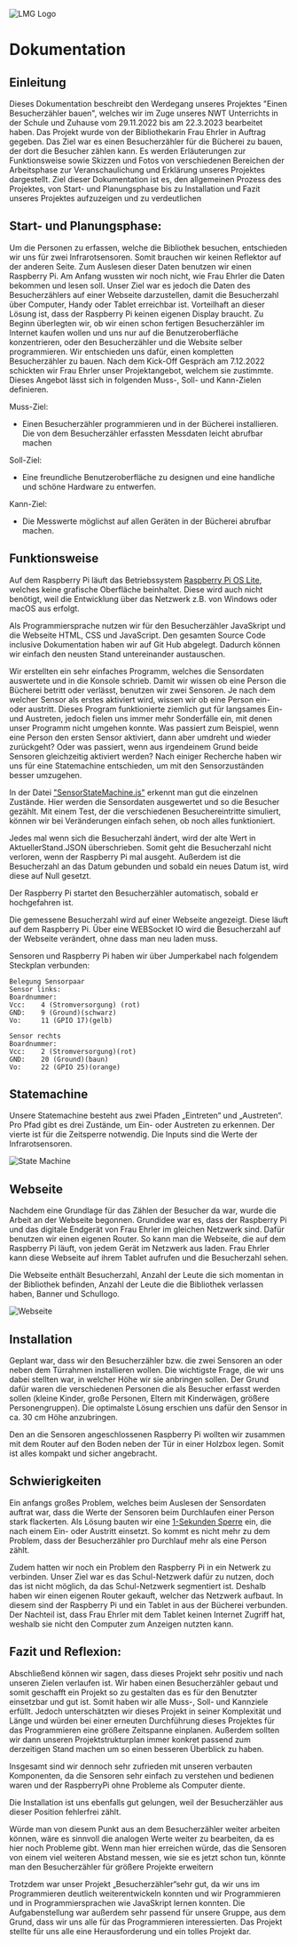 ![LMG Logo](./public/images/lmg.png)
# Dokumentation

## Einleitung

Dieses Dokumentation beschreibt den Werdegang unseres Projektes "Einen Besucherzähler bauen", welches wir im Zuge unseres NWT Unterrichts in der Schule und Zuhause vom 29.11.2022 bis am 22.3.2023 bearbeitet haben. Das Projekt wurde von der Bibliothekarin Frau Ehrler in Auftrag gegeben. Das Ziel war es einen Besucherzähler für die Bücherei zu bauen, der dort die Besucher zählen kann.
Es werden Erläuterungen zur Funktionsweise sowie Skizzen und Fotos von verschiedenen Bereichen der Arbeitsphase zur Veranschaulichung und Erklärung unseres Projektes dargestellt.
Ziel dieser Dokumentation ist es, den allgemeinen Prozess des Projektes, von Start- und Planungsphase bis zu Installation und Fazit unseres Projektes aufzuzeigen und zu verdeutlichen

## Start- und Planungsphase: 

Um die Personen zu erfassen, welche die Bibliothek besuchen, entschieden wir uns für zwei Infrarotsensoren. Somit brauchen wir keinen Reflektor auf der anderen Seite. Zum Auslesen dieser Daten benutzen wir einen Raspberry Pi. Am Anfang wussten wir noch nicht, wie Frau Ehrler die Daten bekommen und lesen soll. Unser Ziel war es jedoch die Daten des Besucherzählers auf einer Webseite darzustellen, damit die Besucherzahl über Computer, Handy oder Tablet erreichbar ist. Vorteilhaft an dieser Lösung ist, dass der Raspberry Pi keinen eigenen Display braucht.
Zu Beginn überlegten wir, ob wir einen schon fertigen Besucherzähler im Internet kaufen wollen und uns nur auf die Benutzeroberfläche konzentrieren, oder den Besucherzähler und die Website selber programmieren. Wir entschieden uns dafür, einen kompletten Besucherzähler zu bauen.
Nach dem Kick-Off Gespräch am 7.12.2022 schickten wir Frau Ehrler unser Projektangebot, welchem sie zustimmte. Dieses Angebot lässt sich in folgenden Muss-, Soll- und Kann-Zielen definieren.

Muss-Ziel: 
* Einen Besucherzähler programmieren und in der Bücherei installieren. Die von dem Besucherzähler erfassten Messdaten leicht abrufbar machen

Soll-Ziel: 
* Eine freundliche Benutzeroberfläche zu designen und eine handliche und schöne Hardware zu entwerfen. 

Kann-Ziel: 
* Die Messwerte möglichst auf allen Geräten in der Bücherei abrufbar machen.


## Funktionsweise

Auf dem Raspberry Pi läuft das Betriebssystem [Raspberry Pi OS Lite](https://www.raspberrypi.com/documentation/computers/getting-started.html#installing-the-operating-system), welches keine grafische Oberfläche beinhaltet. Diese wird auch nicht benötigt, weil die Entwicklung über das Netzwerk z.B. von Windows oder macOS aus erfolgt.

Als Programmiersprache nutzen wir für den Besucherzähler JavaSkript und die Webseite HTML, CSS und JavaScript. Den gesamten Source Code inclusive Dokumentation haben wir auf Git Hub abgelegt. Dadurch können wir einfach den neusten Stand untereinander austauschen.

Wir erstellten ein sehr einfaches Programm, welches die Sensordaten auswertete und in die Konsole schrieb. Damit wir wissen ob eine Person die Bücherei betritt oder verlässt, benutzen wir zwei Sensoren. Je nach dem welcher Sensor als erstes aktiviert wird, wissen wir ob eine Person ein- oder austritt.
Dieses Program funktionierte ziemlich gut für langsames Ein- und Austreten, jedoch fielen uns immer mehr Sonderfälle ein, mit denen unser Programm nicht umgehen konnte. Was passiert zum Beispiel, wenn eine Person den ersten Sensor aktiviert, dann aber umdreht und wieder zurückgeht? Oder was passiert, wenn aus irgendeinem Grund beide Sensoren gleichzeitig aktiviert werden?
Nach einiger Recherche haben wir uns für eine Statemachine entschieden, um mit den Sensorzuständen besser umzugehen.

In der Datei ["SensorStateMachine.js"](https://github.com/LMG-NWT-2023/Besucherzaehler/blob/main/SensorStateMachine.js) erkennt man gut die einzelnen Zustände. Hier werden die Sensordaten ausgewertet und so die Besucher gezählt. Mit einem Test, der die verschiedenen Besuchereintritte simuliert, können wir bei Veränderungen einfach sehen, ob noch alles funktioniert.

Jedes mal wenn sich die Besucherzahl ändert, wird der alte Wert in AktuellerStand.JSON überschrieben. Somit geht die Besucherzahl nicht verloren, wenn der Raspberry Pi mal ausgeht.
Außerdem ist die Besucherzahl an das Datum gebunden und sobald ein neues Datum ist, wird diese auf Null gesetzt.

Der Raspberry Pi startet den Besucherzähler automatisch, sobald er hochgefahren ist.

Die gemessene Besucherzahl wird auf einer Webseite angezeigt. Diese läuft auf dem Raspberry Pi. Über eine WEBSocket IO wird die Besucherzahl auf der Webseite verändert, ohne dass man neu laden muss.

Sensoren und Raspberry Pi haben wir über Jumperkabel nach folgendem Steckplan verbunden:

```
Belegung Sensorpaar 
Sensor links:
Boardnummer:
Vcc:    4 (Stromversorgung) (rot)
GND:    9 (Ground)(schwarz)
Vo:     11 (GPIO 17)(gelb)

Sensor rechts
Boardnummer:
Vcc:    2 (Stromversorgung)(rot)
GND:    20 (Ground)(baun)
Vo:     22 (GPIO 25)(orange)
```




## Statemachine

Unsere Statemachine besteht aus zwei Pfaden „Eintreten“ und „Austreten“. Pro Pfad gibt es drei Zustände, um Ein- oder Austreten zu erkennen. Der vierte ist für die Zeitsperre notwendig. Die Inputs sind die Werte der Infrarotsensoren.

![State Machine](./public/images/StateMachine.png)

## Webseite

Nachdem eine Grundlage für das Zählen der Besucher da war, wurde die Arbeit an der Webseite begonnen. Grundidee war es, dass der Raspberry Pi und das digitale Endgerät von Frau Ehrler im gleichen Netzwerk sind. Dafür benutzen wir einen eigenen Router. So kann man die Webseite, die auf dem Raspberry Pi läuft, von jedem Gerät im Netzwerk aus laden. Frau Ehrler kann diese Webseite auf ihrem Tablet aufrufen und die Besucherzahl sehen.

Die Webseite enthält Besucherzahl, Anzahl der Leute die sich momentan in der Bibliothek befinden, Anzahl der Leute die die Bibliothek verlassen haben, Banner und Schullogo.

![Webseite](./public/images/Screenshot_Website.PNG)

## Installation

Geplant war, dass wir den Besucherzähler bzw. die zwei Sensoren an oder neben dem Türrahmen installieren wollen. Die wichtigste Frage, die wir uns dabei stellten war, in welcher Höhe wir sie anbringen sollen. Der Grund dafür waren die verschiedenen Personen die als Besucher erfasst werden sollen (kleine Kinder, große Personen, Eltern mit Kinderwägen, größere Personengruppen). Die optimalste Lösung erschien uns dafür den Sensor in ca. 30 cm Höhe anzubringen.

Den an die Sensoren angeschlossenen Raspberry Pi wollten wir zusammen mit dem Router auf den Boden neben der Tür in einer Holzbox legen. Somit ist alles kompakt und sicher angebracht.


## Schwierigkeiten

Ein anfangs großes Problem, welches beim Auslesen der Sensordaten auftrat war, dass die Werte der Sensoren beim Durchlaufen einer Person stark flackerten. Als Lösung bauten wir eine [1-Sekunden Sperre](https://github.com/LMG-NWT-2023/Besucherzaehler/blob/8ca4bfdfd58c6d24f514d48bd6c5c3b30fde6301/SensorStateMachine.js#L62) ein, die nach einem Ein- oder Austritt einsetzt. So kommt es nicht mehr zu dem Problem, dass der Besucherzähler pro Durchlauf mehr als eine Person zählt.

Zudem hatten wir noch ein Problem den Raspberry Pi in ein Netwerk zu verbinden. Unser Ziel war es das Schul-Netzwerk dafür zu nutzen, doch das ist nicht möglich, da das Schul-Netzwerk segmentiert ist. Deshalb haben wir einen eigenen Router gekauft, welcher das Netzwerk aufbaut. In diesem sind der Raspberry Pi und ein Tablet in aus der Bücherei verbunden. Der Nachteil ist, dass Frau Ehrler mit dem Tablet keinen Internet Zugriff hat, weshalb sie nicht den Computer zum Anzeigen nutzten kann.


## Fazit und Reflexion:

Abschließend können wir sagen, dass dieses Projekt sehr positiv und nach unseren Zielen verlaufen ist. Wir haben einen Besucherzähler gebaut und somit geschafft ein Projekt so zu gestalten das es für den Benutzter einsetzbar und gut ist. Somit  haben wir alle Muss-, Soll- und Kannziele erfüllt.
Jedoch unterschätzten wir dieses Projekt in seiner Komplexität und Länge und würden bei einer erneuten Durchführung dieses Projektes für das Programmieren eine größere Zeitspanne einplanen. Außerdem sollten wir dann unseren Projektstrukturplan immer konkret passend zum derzeitigen Stand machen um so einen besseren Überblick zu haben.

Insgesamt sind wir dennoch sehr zufrieden mit unseren verbauten Komponenten, da die Sensoren sehr einfach zu verstehen und bedienen waren und der RaspberryPi ohne Probleme als Computer diente. 

Die Installation ist uns ebenfalls gut gelungen, weil der Besucherzähler aus dieser Position fehlerfrei zählt.

Würde man von diesem Punkt aus an dem Besucherzähler weiter arbeiten können, wäre es sinnvoll die analogen Werte weiter zu bearbeiten, da es hier noch Probleme gibt. Wenn man hier erreichen würde, das die Sensoren von einem viel weiteren Abstand messen, wie sie es jetzt schon tun, könnte man den Besucherzähler für größere Projekte erweitern

Trotzdem war unser Projekt „Besucherzähler“sehr gut, da wir uns im Programmieren deutlich weiterentwickeln konnten und wir Programmieren und in Programmiersprachen wie JavaSkript lernen konnten. Die Aufgabenstellung war außerdem sehr passend für unsere Gruppe, aus dem Grund, dass wir uns alle für das Programmieren interessierten. Das Projekt stellte für uns alle eine Herausforderung und ein tolles Projekt dar.


